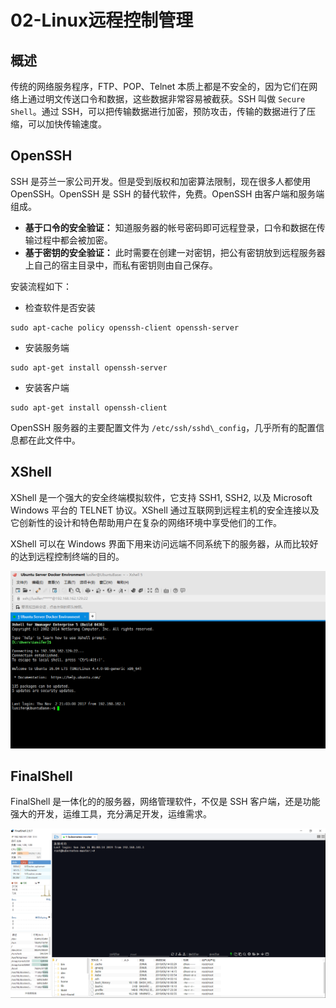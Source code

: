 # 02-Linux远程控制管理

## 概述

传统的网络服务程序，FTP、POP、Telnet 本质上都是不安全的，因为它们在网络上通过明文传送口令和数据，这些数据非常容易被截获。SSH 叫做 `Secure Shell`。通过 SSH，可以把传输数据进行加密，预防攻击，传输的数据进行了压缩，可以加快传输速度。

## OpenSSH

SSH 是芬兰一家公司开发。但是受到版权和加密算法限制，现在很多人都使用 OpenSSH。OpenSSH 是 SSH 的替代软件，免费。OpenSSH 由客户端和服务端组成。

- **基于口令的安全验证：** 知道服务器的帐号密码即可远程登录，口令和数据在传输过程中都会被加密。
- **基于密钥的安全验证：** 此时需要在创建一对密钥，把公有密钥放到远程服务器上自己的宿主目录中，而私有密钥则由自己保存。

安装流程如下：

- 检查软件是否安装

```
sudo apt-cache policy openssh-client openssh-server
```

- 安装服务端

```
sudo apt-get install openssh-server
```

- 安装客户端

```
sudo apt-get install openssh-client
```

OpenSSH 服务器的主要配置文件为 `/etc/ssh/sshd\_config`，几乎所有的配置信息都在此文件中。

## XShell

XShell 是一个强大的安全终端模拟软件，它支持 SSH1, SSH2, 以及 Microsoft Windows 平台的 TELNET 协议。XShell 通过互联网到远程主机的安全连接以及它创新性的设计和特色帮助用户在复杂的网络环境中享受他们的工作。

XShell 可以在 Windows 界面下用来访问远端不同系统下的服务器，从而比较好的达到远程控制终端的目的。

![img](.\assets\3991138fa63a979.png)

## FinalShell

FinalShell 是一体化的的服务器，网络管理软件，不仅是 SSH 客户端，还是功能强大的开发，运维工具，充分满足开发，运维需求。

![img](.\assets\c9eab58434d2f8a.png)